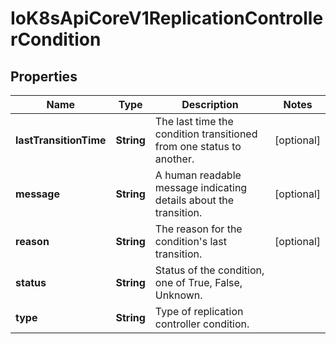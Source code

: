 
# IoK8sApiCoreV1ReplicationControllerCondition

## Properties
Name | Type | Description | Notes
------------ | ------------- | ------------- | -------------
**lastTransitionTime** | **String** | The last time the condition transitioned from one status to another. |  [optional]
**message** | **String** | A human readable message indicating details about the transition. |  [optional]
**reason** | **String** | The reason for the condition&#39;s last transition. |  [optional]
**status** | **String** | Status of the condition, one of True, False, Unknown. | 
**type** | **String** | Type of replication controller condition. | 



